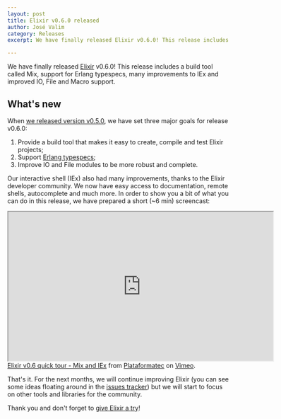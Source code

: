 ```yaml
---
layout: post
title: Elixir v0.6.0 released
author: José Valim
category: Releases
excerpt: We have finally released Elixir v0.6.0! This release includes a build tool called Mix, support for Erlang typespecs, many improvements to IEx and improved IO, File and Macro support.

---
```


We have finally released [Elixir](/) v0.6.0! This release includes a build tool called Mix, support for Erlang typespecs, many improvements to IEx and improved IO, File and Macro support.

## What's new

When [we released version v0.5.0](/blog/2012/05/25/elixir-v0-5-0-released/), we have set three major goals for release v0.6.0:

1. Provide a build tool that makes it easy to create, compile and test Elixir projects;
2. Support [Erlang typespecs](http://www.erlang.org/doc/reference_manual/typespec.html);
3. Improve IO and File modules to be more robust and complete.

Our interactive shell (IEx) also had many improvements, thanks to the Elixir developer community. We now have easy access to documentation, remote shells, autocomplete and much more. In order to show you a bit of what you can do in this release, we have prepared a short (~6 min) screencast:

<iframe src="https://player.vimeo.com/video/46709928" class="video" width="600" height="337" allowfullscreen></iframe>
<a href="https://vimeo.com/46709928">Elixir v0.6 quick tour - Mix and IEx</a> from <a href="https://vimeo.com/user3182384">Plataformatec</a> on <a href="https://vimeo.com">Vimeo</a>.

That's it. For the next months, we will continue improving Elixir (you can see some ideas floating around in the [issues tracker](https://github.com/elixir-lang/elixir/issues)) but we will start to focus on other tools and libraries for the community.

Thank you and don't forget to [give Elixir a try](/getting-started/introduction.html)!
